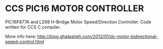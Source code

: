CCS PIC16 MOTOR CONTROLLER
==========================

PIC16F877A and L298 H-Bridge Motor Speed/Direction Controller.
Code written for CCS C compiler.

More info here:
http://blog.ghatasheh.com/2012/01/dc-motor-bidirectional-speed-control.html
